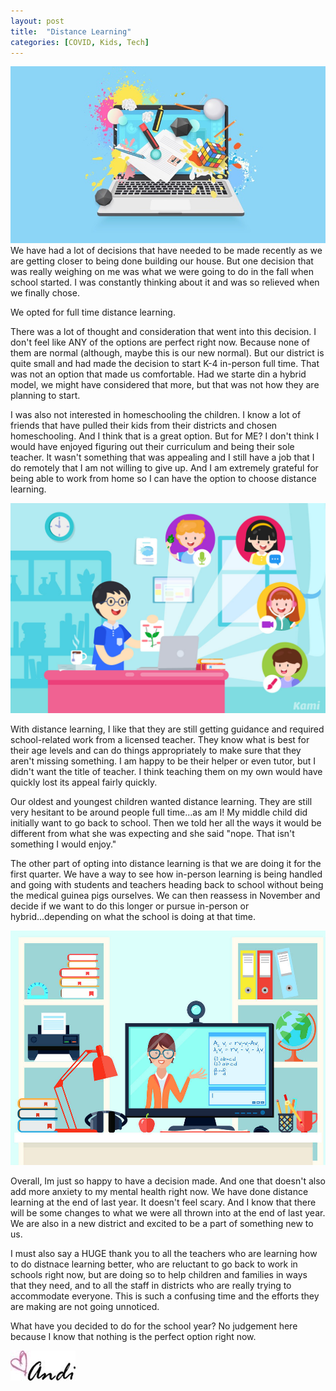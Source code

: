 ```yaml
---
layout: post
title:  "Distance Learning"
categories: [COVID, Kids, Tech]
---
```

![DL](/images/distance3.jpg)
We have had a lot of decisions that have needed to be made recently as we are getting closer to being done building our house. But one decision that was really weighing on me was what we were going to do in the fall when school started. I was constantly thinking about it and was so relieved when we finally chose.

We opted for full time distance learning.

There was a lot of thought and consideration that went into this decision. I don't feel like ANY of the options are perfect right now. Because none of them are normal (although, maybe this is our new normal). But our district is quite small and had made the decision to start K-4 in-person full time. That was not an option that made us comfortable. Had we starte din a hybrid model, we might have considered that more, but that was not how they are planning to start. 

I was also not interested in homeschooling the children. I know a lot of friends that have pulled their kids from their districts and chosen homeschooling. And I think that is a great option. But for ME? I don't think I would have enjoyed figuring out their curriculum and being their sole teacher. It wasn't something that was appealing and I still have a job that I do remotely that I am not willing to give up. And I am extremely grateful for being able to work from home so I can have the option to choose distance learning.

![DL](/images/distance2.jpg)

With distance learning, I like that they are still getting guidance and required school-related work from a licensed teacher. They know what is best for their age levels and can do things appropriately to make sure that they aren't missing something. I am happy to be their helper or even tutor, but I didn't want the title of teacher. I think teaching them on my own would have quickly lost its appeal fairly quickly.

Our oldest and youngest children wanted distance learning. They are still very hesitant to be around people full time...as am I! My middle child did initially want to go back to school. Then we told her all the ways it would be different from what she was expecting and she said "nope. That isn't something I would enjoy." 

The other part of opting into distance learning is that we are doing it for the first quarter. We have a way to see how in-person learning is being handled and going with students and teachers heading back to school without being the medical guinea pigs ourselves. We can then reassess in November and decide if we want to do this longer or pursue in-person or hybrid...depending on what the school is doing at that time. 

![DL](/images/distance1.jpg)

Overall, Im just so happy to have a decision made. And one that doesn't also add more anxiety to my mental health right now. We have done distance learning at the end of last year. It doesn't feel scary. And I know that there will be some changes to what we were all thrown into at the end of last year. We are also in a new district and excited to be a part of something new to us.

I must also say a HUGE thank you to all the teachers who are learning how to do distnace learning better, who are reluctant to go back to work in schools right now, but are doing so to help children and families in ways that they need, and to all the staff in districts who are really trying to accommodate everyone. This is such a confusing time and the efforts they are making are not going unnoticed.

What have you decided to do for the school year? No judgement here because I know that nothing is the perfect option right now. 

![andi](/images/andi.jpg)